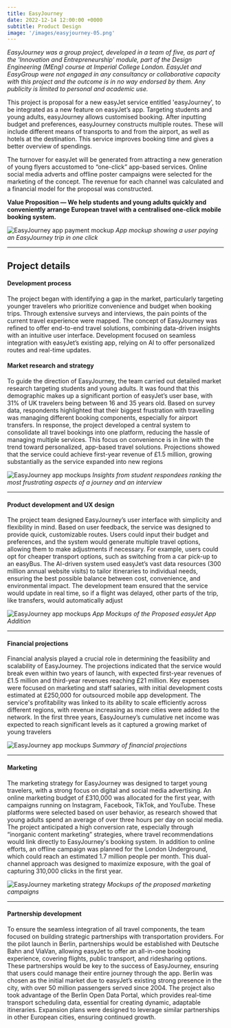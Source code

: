 ```yaml
---
title: EasyJourney
date: 2022-12-14 12:00:00 +0000
subtitle: Product Design
image: '/images/easyjourney-05.png'
---
```


<em>EasyJourney was a group project, developed in a team of five, as part of the 'Innovation and Entrepreneurship' module, part of the Design Engineering (MEng) course at Imperial College London. EasyJet and EasyGroup were not engaged in any consultancy or collaborative capacity with this project and the outcome is in no way endorsed by them. Any publicity is limited to personal and academic use.</em>

This project is proposal for a new easyJet service entitled 'easyJourney', to be integrated as a new feature on easyJet’s app. Targeting students and young adults, easyJourney allows customised booking. After inputting budget and preferences, easyJourney constructs multiple routes. These will include different means of transports to and from the airport, as well as hotels at the destination. This service improves booking time and gives a better overview of spendings.

The turnover for easyJet will be generated from attracting a new generation of young flyers accustomed to “one-click” app-based services. Online social media adverts and offline poster campaigns were selected for the marketing of the concept. The revenue for each channel was calculated and a financial model for the proposal was constructed.

**Value Proposition — We help students and young adults quickly and conveniently arrange European travel with a centralised one-click mobile booking system.**

![EasyJourney app payment mockup](/images/easyjourney-03.png)
_App mockup showing a user paying an EasyJourney trip in one click_

---

## Project details

#### Development process

The project began with identifying a gap in the market, particularly targeting younger travelers who prioritize convenience and budget when booking trips. Through extensive surveys and interviews, the pain points of the current travel experience were mapped. The concept of EasyJourney was refined to offer end-to-end travel solutions, combining data-driven insights with an intuitive user interface. Development focused on seamless integration with easyJet’s existing app, relying on AI to offer personalized routes and real-time updates.

#### Market research and strategy

To guide the direction of EasyJourney, the team carried out detailed market research targeting students and young adults. It was found that this demographic makes up a significant portion of easyJet’s user base, with 31% of UK travelers being between 16 and 35 years old. Based on survey data, respondents highlighted that their biggest frustration with travelling was managing different booking components, especially for airport transfers. In response, the project developed a central system to consolidate all travel bookings into one platform, reducing the hassle of managing multiple services. This focus on convenience is in line with the trend toward personalized, app-based travel solutions. Projections showed that the service could achieve first-year revenue of £1.5 million, growing substantially as the service expanded into new regions

![EasyJourney app mockups](/images/easyjourney-06.png)
_Insights from student respondees ranking the most frustrating aspects of a journey and an interview_

---

#### Product development and UX design

The project team designed EasyJourney’s user interface with simplicity and flexibility in mind. Based on user feedback, the service was designed to provide quick, customizable routes. Users could input their budget and preferences, and the system would generate multiple travel options, allowing them to make adjustments if necessary. For example, users could opt for cheaper transport options, such as switching from a car pick-up to an easyBus. The AI-driven system used easyJet’s vast data resources (300 million annual website visits) to tailor itineraries to individual needs, ensuring the best possible balance between cost, convenience, and environmental impact. The development team ensured that the service would update in real time, so if a flight was delayed, other parts of the trip, like transfers, would automatically adjust

![EasyJourney app mockups](/images/easyjourney-02.png)
_App Mockups of the Proposed easyJet App Addition_

---

#### Financial projections

Financial analysis played a crucial role in determining the feasibility and scalability of EasyJourney. The projections indicated that the service would break even within two years of launch, with expected first-year revenues of £1.5 million and third-year revenues reaching £21 million. Key expenses were focused on marketing and staff salaries, with initial development costs estimated at £250,000 for outsourced mobile app development. The service's profitability was linked to its ability to scale efficiently across different regions, with revenue increasing as more cities were added to the network. In the first three years, EasyJourney’s cumulative net income was expected to reach significant levels as it captured a growing market of young travelers

![EasyJourney app mockups](/images/easyjourney-04.png)
_Summary of financial projections_

---

#### Marketing
The marketing strategy for EasyJourney was designed to target young travelers, with a strong focus on digital and social media advertising. An online marketing budget of £310,000 was allocated for the first year, with campaigns running on Instagram, Facebook, TikTok, and YouTube. These platforms were selected based on user behavior, as research showed that young adults spend an average of over three hours per day on social media. The project anticipated a high conversion rate, especially through “inorganic content marketing” strategies, where travel recommendations would link directly to EasyJourney's booking system. In addition to online efforts, an offline campaign was planned for the London Underground, which could reach an estimated 1.7 million people per month. This dual-channel approach was designed to maximize exposure, with the goal of capturing 310,000 clicks in the first year.

![EasyJourney marketing strategy](/images/easyjourney-01.png)
_Mockups of the proposed marketing campaigns_

---

#### Partnership development

To ensure the seamless integration of all travel components, the team focused on building strategic partnerships with transportation providers. For the pilot launch in Berlin, partnerships would be established with Deutsche Bahn and ViaVan, allowing easyJet to offer an all-in-one booking experience, covering flights, public transport, and ridesharing options. These partnerships would be key to the success of EasyJourney, ensuring that users could manage their entire journey through the app. Berlin was chosen as the initial market due to easyJet’s existing strong presence in the city, with over 50 million passengers served since 2004. The project also took advantage of the Berlin Open Data Portal, which provides real-time transport scheduling data, essential for creating dynamic, adaptable itineraries. Expansion plans were designed to leverage similar partnerships in other European cities, ensuring continued growth.